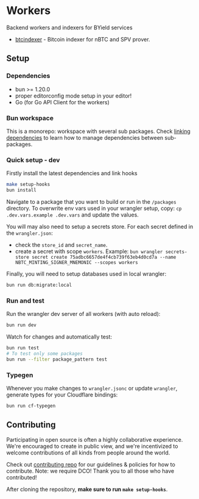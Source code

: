 <!-- markdownlint-disable MD013 -->

# Workers

Backend workers and indexers for BYield services

- [btcindexer](./packages/btcindexer/) - Bitcoin indexer for nBTC and SPV prover.

## Setup

### Dependencies

- bun >= 1.20.0
- proper editorconfig mode setup in your editor!
- Go (for Go API Client for the workers)

### Bun workspace

This is a monorepo: workspace with several sub packages.
Check [linking dependencies](https://bun.sh/docs/install/workspaces) to learn how to manage dependencies between sub-packages.

### Quick setup - dev

Firstly install the latest dependencies and link hooks

```sh
make setup-hooks
bun install
```

Navigate to a package that you want to build or run in the `/packages` directory.
To overwrite env vars used in your wrangler setup, copy: `cp .dev.vars.example .dev.vars` and update the values.

You will may also need to setup a secrets store. For each secret defined in the `wrangler.json`:

- check the `store_id` and `secret_name`.
- create a secret with scope `workers`. Example: `bun wrangler secrets-store secret create 75adbc6657de4f4cb739f63eb4d0cd7a --name NBTC_MINTING_SIGNER_MNEMONIC --scopes workers`

Finally, you will need to setup databases used in local wrangler:

```sh
bun run db:migrate:local
```

### Run and test

Run the wrangler dev server of all workers (with auto reload):

```sh
bun run dev
```

Watch for changes and automatically test:

```sh
bun run test
# To test only some packages
bun run --filter package_pattern test
```

### Typegen

Whenever you make changes to `wrangler.jsonc` or update `wrangler`, generate types for your Cloudflare bindings:

```sh
bun run cf-typegen
```

## Contributing

Participating in open source is often a highly collaborative experience. We're encouraged to create in public view, and we're incentivized to welcome contributions of all kinds from people around the world.

Check out [contributing repo](https://github.com/gonative-cc/contributig) for our guidelines & policies for how to contribute. Note: we require DCO! Thank you to all those who have contributed!

After cloning the repository, **make sure to run `make setup-hooks`**.
